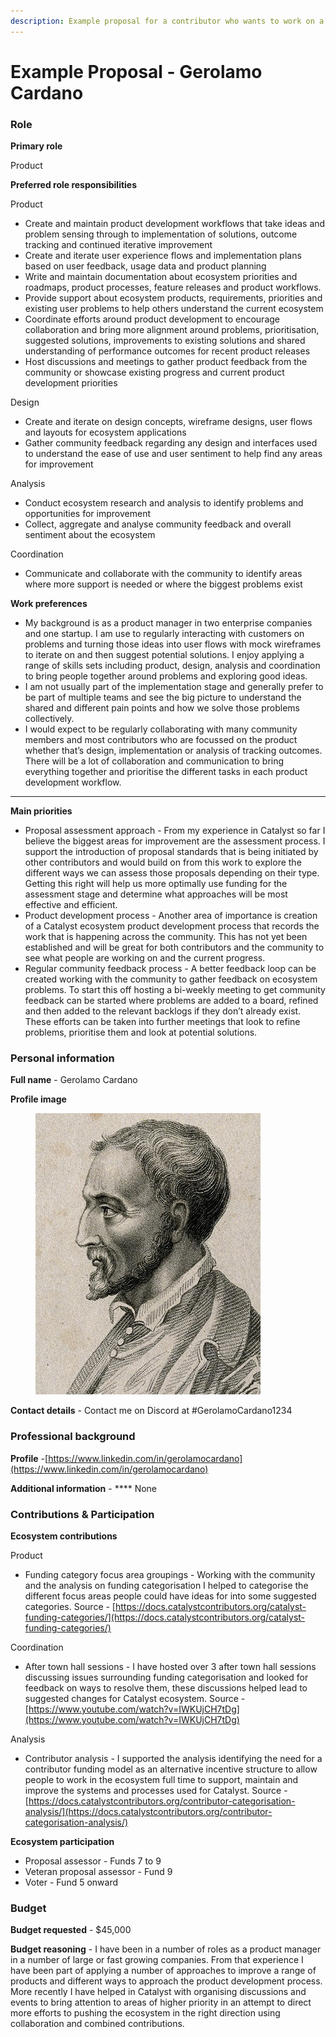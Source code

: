 ```yaml
---
description: Example proposal for a contributor who wants to work on a diversity of areas
---
```


# Example Proposal - Gerolamo Cardano

### Role

**Primary role**

Product



**Preferred role responsibilities**

Product

* Create and maintain product development workflows that take ideas and problem sensing through to implementation of solutions, outcome tracking and continued iterative improvement
* Create and iterate user experience flows and implementation plans based on user feedback, usage data and product planning
* Write and maintain documentation about ecosystem priorities and roadmaps, product processes, feature releases and product workflows.
* Provide support about ecosystem products, requirements, priorities and existing user problems to help others understand the current ecosystem
* Coordinate efforts around product development to encourage collaboration and bring more alignment around problems, prioritisation, suggested solutions, improvements to existing solutions and shared understanding of performance outcomes for recent product releases
* Host discussions and meetings to gather product feedback from the community or showcase existing progress and current product development priorities

Design

* Create and iterate on design concepts, wireframe designs, user flows and layouts for ecosystem applications
* Gather community feedback regarding any design and interfaces used to understand the ease of use and user sentiment to help find any areas for improvement

Analysis

* Conduct ecosystem research and analysis to identify problems and opportunities for improvement
* Collect, aggregate and analyse community feedback and overall sentiment about the ecosystem

Coordination

* Communicate and collaborate with the community to identify areas where more support is needed or where the biggest problems exist



**Work preferences**

* My background is as a product manager in two enterprise companies and one startup. I am use to regularly interacting with customers on problems and turning those ideas into user flows with mock wireframes to iterate on and then suggest potential solutions. I enjoy applying a range of skills sets including product, design, analysis and coordination to bring people together around problems and exploring good ideas.
* I am not usually part of the implementation stage and generally prefer to be part of multiple teams and see the big picture to understand the shared and different pain points and how we solve those problems collectively.
* I would expect to be regularly collaborating with many community members and most contributors who are focussed on the product whether that’s design, implementation or analysis of tracking outcomes. There will be a lot of collaboration and communication to bring everything together and prioritise the different tasks in each product development workflow.

****

**Main priorities**

* Proposal assessment approach - From my experience in Catalyst so far I believe the biggest areas for improvement are the assessment process. I support the introduction of proposal standards that is being initiated by other contributors and would build on from this work to explore the different ways we can assess those proposals depending on their type. Getting this right will help us more optimally use funding for the assessment stage and determine what approaches will be most effective and efficient.
* Product development process - Another area of importance is creation of a Catalyst ecosystem product development process that records the work that is happening across the community. This has not yet been established and will be great for both contributors and the community to see what people are working on and the current progress.
* Regular community feedback process - A better feedback loop can be created working with the community to gather feedback on ecosystem problems. To start this off hosting a bi-weekly meeting to get community feedback can be started where problems are added to a board, refined and then added to the relevant backlogs if they don’t already exist. These efforts can be taken into further meetings that look to refine problems, prioritise them and look at potential solutions.



### Personal information

**Full name** - Gerolamo Cardano

**Profile image**

<figure><img src="../../.gitbook/assets/girolamo-cardano-medium.jpeg" alt=""><figcaption></figcaption></figure>

**Contact details** - Contact me on Discord at #GerolamoCardano1234



### **Professional background**

**Profile** -[https://www.linkedin.com/in/gerolamocardano](https://www.linkedin.com/in/gerolamocardano)

**Additional information** - **** None



### **Contributions & Participation**

**Ecosystem contributions**

Product

* Funding category focus area groupings - Working with the community and the analysis on funding categorisation I helped to categorise the different focus areas people could have ideas for into some suggested categories. Source - [https://docs.catalystcontributors.org/catalyst-funding-categories/](https://docs.catalystcontributors.org/catalyst-funding-categories/)

Coordination

* After town hall sessions - I have hosted over 3 after town hall sessions discussing issues surrounding funding categorisation and looked for feedback on ways to resolve them, these discussions helped lead to suggested changes for Catalyst ecosystem. Source -[https://www.youtube.com/watch?v=IWKUjCH7tDg](https://www.youtube.com/watch?v=IWKUjCH7tDg)

Analysis

* Contributor analysis - I supported the analysis identifying the need for a contributor funding model as an alternative incentive structure to allow people to work in the ecosystem full time to support, maintain and improve the systems and processes used for Catalyst. Source - [https://docs.catalystcontributors.org/contributor-categorisation-analysis/](https://docs.catalystcontributors.org/contributor-categorisation-analysis/)

**Ecosystem participation**

* Proposal assessor - Funds 7 to 9
* Veteran proposal assessor - Fund 9
* Voter - Fund 5 onward



### **Budget**

**Budget requested** - $45,000

**Budget reasoning** - I have been in a number of roles as a product manager in a number of large or fast growing companies. From that experience I have been part of applying a number of approaches to improve a range of products and different ways to approach the product development process. More recently I have helped in Catalyst with organising discussions and events to bring attention to areas of higher priority in an attempt to direct more efforts to pushing the ecosystem in the right direction using collaboration and combined contributions.
